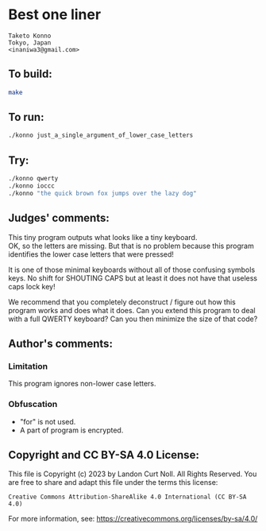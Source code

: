 # Best one liner

    Taketo Konno  
    Tokyo, Japan  
    <inaniwa3@gmail.com>  

## To build:

```sh
make
```

## To run:

```sh
./konno just_a_single_argument_of_lower_case_letters
```

## Try:

```sh
./konno qwerty
./konno ioccc
./konno "the quick brown fox jumps over the lazy dog"
```

## Judges' comments:

This tiny program outputs what looks like a tiny keyboard.  
OK, so the letters are missing. But that is no problem because 
this program identifies the lower case letters that were pressed!

It is one of those minimal keyboards without all of those
confusing symbols keys.  No shift for SHOUTING CAPS
but at least it does not have that useless caps lock key!

We recommend that you completely deconstruct / figure out
how this program works and does what it does.  Can you
extend this program to deal with a full QWERTY keyboard?
Can you then minimize the size of that code?

## Author's comments:

### Limitation

This program ignores non-lower case letters.

### Obfuscation

* "for" is not used. 
* A part of program is encrypted.

## Copyright and CC BY-SA 4.0 License:

This file is Copyright (c) 2023 by Landon Curt Noll.  All Rights Reserved.
You are free to share and adapt this file under the terms this license:

    Creative Commons Attribution-ShareAlike 4.0 International (CC BY-SA 4.0)

For more information, see: https://creativecommons.org/licenses/by-sa/4.0/
